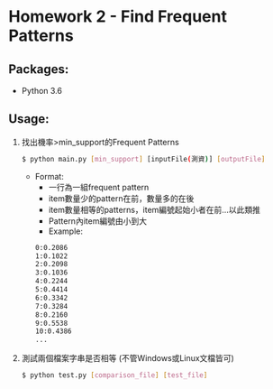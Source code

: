 # Homework 2 - Find Frequent Patterns

## Packages:
- Python 3.6

## Usage:
1. 找出機率>min_support的Frequent Patterns
    ```bash
    $ python main.py [min_support] [inputFile(測資)] [outputFile]
    ```
    - Format:
        - 一行為一組frequent pattern
        - item數量少的pattern在前，數量多的在後
        - item數量相等的patterns，item編號起始小者在前…以此類推
        - Pattern內item編號由小到大
        - Example:
        ```bash
        0:0.2086
        1:0.1022
        2:0.2098
        3:0.1036
        4:0.2244
        5:0.4414
        6:0.3342
        7:0.3284
        8:0.2160
        9:0.5538
        10:0.4386
        ...
        ```
2. 測試兩個檔案字串是否相等 (不管Windows或Linux文檔皆可)
    ```bash
    $ python test.py [comparison_file] [test_file]
    ```